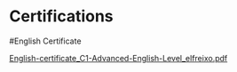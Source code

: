 # Certifications

#English Certificate

[English-certificate_C1-Advanced-English-Level_elfreixo.pdf](https://github.com/user-attachments/files/20792281/English-certificate_C1-Advanced-English-Level_elfreixo.pdf)
